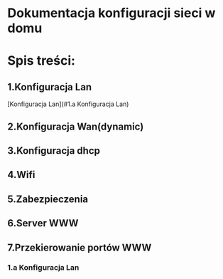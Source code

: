 #  Dokumentacja konfiguracji sieci w domu 

# Spis treści:

## 1.Konfiguracja Lan
[Konfiguracja Lan](#1.a Konfiguracja Lan)
 
## 2.Konfiguracja Wan(dynamic)

## 3.Konfiguracja dhcp

## 4.Wifi

## 5.Zabezpieczenia
 
## 6.Server WWW

## 7.Przekierowanie portów WWW

### 1.a Konfiguracja Lan
